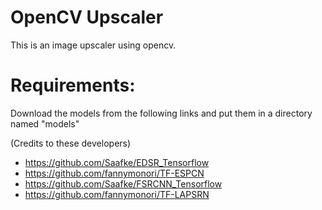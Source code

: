 # OpenCV Upscaler
This is an image upscaler using opencv.

# Requirements:
Download the models from the following links and put them in a directory named "models"

(Credits to these developers)
- https://github.com/Saafke/EDSR_Tensorflow
- https://github.com/fannymonori/TF-ESPCN
- https://github.com/Saafke/FSRCNN_Tensorflow
- https://github.com/fannymonori/TF-LAPSRN
